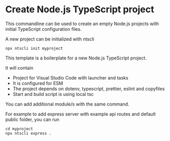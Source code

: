 # Create Node.js TypeScript project

This commandline can be used to create an empty Node.js projects with initial TypeScript configuration files.

A new project can be initialized with ntscli
```
npx ntscli init myproject
```

This template is a boilerplate for a new Node.js TypeScript project.

It will contain
- Project for Visual Studio Code with launcher and tasks
- It is configured for ESM
- The project depends on dotenv, typescript, prettier, eslint and copyfiles
- Start and build script is using local tsc

You can add additional module/s with the same command.

For example to add express server with example api routes and default public folder, you can run
```
cd myproject
npx ntscli express .
```

